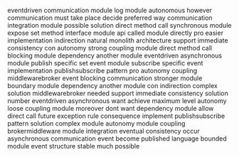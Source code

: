 eventdriven communication module log module autonomous however communication must take place decide preferred way communication integration module possible solution direct method call synchronous module expose set method interface module api called module directly pro easier implementation indirection natural monolith architecture support immediate consistency con autonomy strong coupling module direct method call blocking module dependency another module eventdriven asynchronous module publish specific set event module subscribe specific event implementation publishsubscribe pattern pro autonomy coupling middlewarebroker event blocking communication stronger module boundary module dependency another module con indirection complex solution middlewarebroker needed support immediate consistency solution number eventdriven asynchronous want achieve maximum level autonomy loose coupling module moreover dont want dependency module allow direct call future exception rule consequence implement publishsubscribe pattern solution complex module autonomy module coupling brokermiddleware module integration eventual consistency occur asynchronous communication event become published language bounded module event structure stable much possible